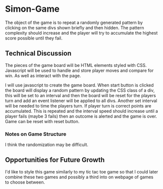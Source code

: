 # Simon-Game

The object of the game is to repeat a randomly generated pattern by clicking on
the same divs shown briefly and then hidden. The pattern complexity should increase and the player will try to accumulate the highest score possible until they fail.

## Technical Discussion

The pieces of the game board will be HTML elements styled with CSS.
Javascript will be used to handle and store player moves and compare for win.
As well as interact with the page.

I will use javascript to create the game board.
When start button is clicked the board will display a random pattern by
updating the CSS class of a div, this will be set to an interval and then the
board will be reset for the players turn and add an event listener will be applied
to all divs. Another set interval will be needed to time the players turn. If
player turn is correct points are accumulated. This is repeated and the interval
speed should increase until a player fails (maybe 3 fails) then an outcome is
alerted and the game is over. Game can be reset with reset button.

### Notes on Game Structure

I think the randomization may be difficult.

## Opportunities for Future Growth

I'd like to style this game similarly to my tic tac toe game so that I could later
combine these two games and possibly a third into on webpage of games to choose
between.
